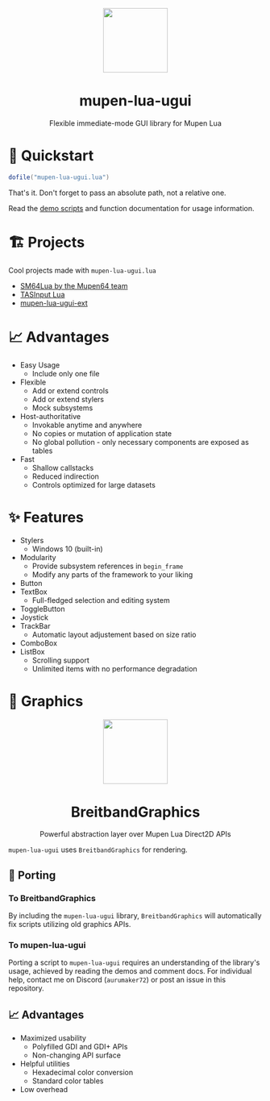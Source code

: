 <p align="center">
  <img width="128" align="center" src="https://github.com/Aurumaker72/mupen-lua-ugui/assets/48759429/cfc1beec-ba7e-4000-a845-a479ed80e780">
</p>


<h1 align="center">
  mupen-lua-ugui
</h1>
<p align="center">
  Flexible immediate-mode GUI library for Mupen Lua
</p>

# 🚀 Quickstart

```lua
dofile("mupen-lua-ugui.lua")
```

That's it. Don't forget to pass an absolute path, not a relative one.

Read the [demo scripts](https://github.com/Aurumaker72/mupen-lua-ugui/blob/main/demos.md) and function documentation for usage information.

# 🏗️ Projects

Cool projects made with `mupen-lua-ugui.lua`

- [SM64Lua by the Mupen64 team](https://github.com/Mupen64-Rewrite/SM64Lua)
- [TASInput Lua](https://github.com/Aurumaker72/tasinput-lua)
- [mupen-lua-ugui-ext](https://github.com/Aurumaker72/mupen-lua-ugui-ext)


# 📈 Advantages

- Easy Usage
  - Include only one file
- Flexible
  - Add or extend controls
  - Add or extend stylers
  - Mock subsystems
- Host-authoritative
  - Invokable anytime and anywhere
  - No copies or mutation of application state
  - No global pollution - only necessary components are exposed as tables
- Fast
  - Shallow callstacks
  - Reduced indirection
  - Controls optimized for large datasets

# ✨ Features

- Stylers
  - Windows 10 (built-in)
- Modularity
  - Provide subsystem references in `begin_frame`
  - Modify any parts of the framework to your liking
- Button
- TextBox
  - Full-fledged selection and editing system
- ToggleButton
- Joystick
- TrackBar
  - Automatic layout adjustement based on size ratio 
- ComboBox
- ListBox
  - Scrolling support
  - Unlimited items with no performance degradation

# 🎨 Graphics

<p align="center">
    <img width="128" align="center" src="https://user-images.githubusercontent.com/48759429/211370337-f5ce87e7-75de-4339-8ebd-401585a5f9f3.png">
</p>
<h1 align="center">
  BreitbandGraphics
</h1>
<p align="center">
  Powerful abstraction layer over Mupen Lua Direct2D APIs
</p>

`mupen-lua-ugui` uses `BreitbandGraphics` for rendering.

## 🧩 Porting

### To BreitbandGraphics

By including the `mupen-lua-ugui` library, `BreitbandGraphics` will automatically fix scripts utilizing old graphics APIs.

### To mupen-lua-ugui

Porting a script to `mupen-lua-ugui` requires an understanding of the library's usage, achieved by reading the demos and comment docs.
For individual help, contact me on Discord (`aurumaker72`) or post an issue in this repository.

## 📈 Advantages

- Maximized usability
  - Polyfilled GDI and GDI+ APIs
  - Non-changing API surface
- Helpful utilities
  - Hexadecimal color conversion
  - Standard color tables 
- Low overhead
